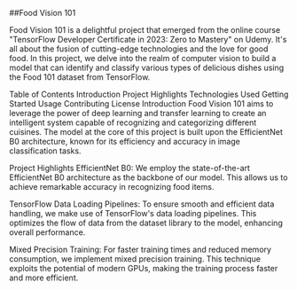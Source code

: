 
##Food Vision 101


Food Vision 101 is a delightful project that emerged from the online course "TensorFlow Developer Certificate in 2023: Zero to Mastery" on Udemy. It's all about the fusion of cutting-edge technologies and the love for good food. In this project, we delve into the realm of computer vision to build a model that can identify and classify various types of delicious dishes using the Food 101 dataset from TensorFlow.

Table of Contents
Introduction
Project Highlights
Technologies Used
Getting Started
Usage
Contributing
License
Introduction
Food Vision 101 aims to leverage the power of deep learning and transfer learning to create an intelligent system capable of recognizing and categorizing different cuisines. The model at the core of this project is built upon the EfficientNet B0 architecture, known for its efficiency and accuracy in image classification tasks.

Project Highlights
EfficientNet B0: We employ the state-of-the-art EfficientNet B0 architecture as the backbone of our model. This allows us to achieve remarkable accuracy in recognizing food items.

TensorFlow Data Loading Pipelines: To ensure smooth and efficient data handling, we make use of TensorFlow's data loading pipelines. This optimizes the flow of data from the dataset library to the model, enhancing overall performance.

Mixed Precision Training: For faster training times and reduced memory consumption, we implement mixed precision training. This technique exploits the potential of modern GPUs, making the training process faster and more efficient.
